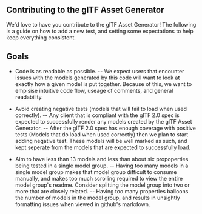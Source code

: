 ## Contributing to the glTF Asset Generator 
We'd love to have you contribute to the glTF Asset Generator! The following is a guide on how to add a new test, and setting some expectations to help keep everything consistent.

## Goals
- Code is as readable as possible. 
-- We expect users that encounter issues with the models generated by this code will want to look at exactly how a given model is put together. Because of this, we want to empisise intuitive code flow, useage of comments, and general readability.

- Avoid creating negative tests (models that will fail to load when used correctly). 
-- Any client that is compliant with the glTF 2.0 spec is expected to successfully render any models created by the glTF Asset Generator. 
-- After the glTF 2.0 spec has enough coverage with positive tests (Models that do load when used correctly) then we plan to start adding negative test. These models will be well marked as such, and kept seperate from the models that are expected to successfully load.

- Aim to have less than 13 models and less than about six propoperties being tested in a single model group.
-- Having too many models in a single model group makes that model group difficult to consume manually, and makes too much scrolling required to view the entire model group's readme. Consider splitting the model group into two or more that are closely related.
-- Having too many properties balloons the number of models in the model group, and results in unsightly formatting issues when viewed in github's markdown.